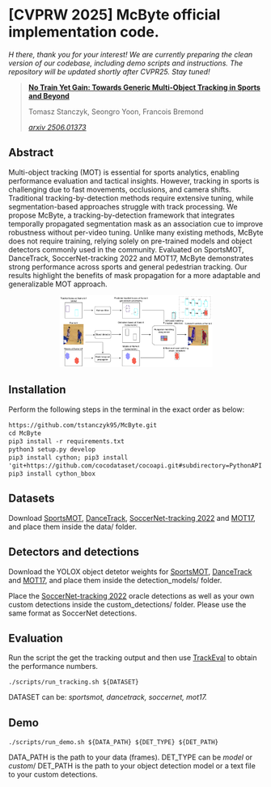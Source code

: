 # [CVPRW 2025] McByte official implementation code.

<i>H there, thank you for your interest! We are currently preparing the clean version of our codebase, including demo scripts and instructions. The repository will be updated shortly after CVPR25. Stay tuned!</i>

>**[No Train Yet Gain: Towards Generic Multi-Object Tracking in Sports and Beyond](https://arxiv.org/abs/2506.01373)**
>
>Tomasz Stanczyk, Seongro Yoon, Francois Bremond
>
>[*arxiv 2506.01373*](https://arxiv.org/abs/2506.01373)

## Abstract
Multi-object tracking (MOT) is essential for sports analytics, enabling performance evaluation and tactical insights. However, tracking in sports is challenging due to fast movements, occlusions, and camera shifts. Traditional tracking-by-detection methods require extensive tuning, while segmentation-based approaches struggle with track processing. We propose McByte, a tracking-by-detection framework that integrates temporally propagated segmentation mask as an association cue to improve robustness without per-video tuning. Unlike many existing methods, McByte does not require training, relying solely on pre-trained models and object detectors commonly used in the community. Evaluated on SportsMOT, DanceTrack, SoccerNet-tracking 2022 and MOT17, McByte demonstrates strong performance across sports and general pedestrian tracking. Our results highlight the benefits of mask propagation for a more adaptable and generalizable MOT approach.

<p align="center">
  <img src="media/CVPRW25_main_diagram.png" width="60%" alt="Pull Figure of CAMEL">
</p>


## Installation
Perform the following steps in the terminal in the exact order as below:
```
https://github.com/tstanczyk95/McByte.git
cd McByte
pip3 install -r requirements.txt
python3 setup.py develop
pip3 install cython; pip3 install 'git+https://github.com/cocodataset/cocoapi.git#subdirectory=PythonAPI'
pip3 install cython_bbox
```

## Datasets

Download [SportsMOT](https://github.com/MCG-NJU/SportsMOT), [DanceTrack](https://drive.google.com/drive/folders/1ASZCFpPEfSOJRktR8qQ_ZoT9nZR0hOea), [SoccerNet-tracking 2022](https://www.soccer-net.org/data) and [MOT17](https://motchallenge.net/), and place them inside the data/ folder.


## Detectors and detections

Download the YOLOX object detetor weights for [SportsMOT](https://github.com/MCG-NJU/MixSort?tab=readme-ov-file#model-zoo), [DanceTrack](https://github.com/DanceTrack/DanceTrack/blob/main/ByteTrack/README.md) and [MOT17](https://github.com/FoundationVision/ByteTrack#model-zoo), and place them inside the detection_models/ folder.

Place the [SoccerNet-tracking 2022](https://www.soccer-net.org/data) oracle detections as well as your own custom detections inside the custom_detections/ folder. Please use the same format as SoccerNet detections.

## Evaluation
Run the script the get the tracking output and then use [TrackEval]() to obtain the performance numbers.
```
./scripts/run_tracking.sh ${DATASET}
```
DATASET can be: <i>sportsmot, dancetrack, soccernet, mot17.</i>

## Demo 
```
./scripts/run_demo.sh ${DATA_PATH} ${DET_TYPE} ${DET_PATH}
```
DATA_PATH is the path to your data (frames). DET_TYPE can be <i>model</i> or <i>custom</i>/ DET_PATH is the path to your object detection model or a text file to your custom detections.

